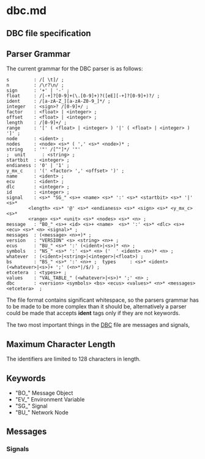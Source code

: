 # dbc.md
## DBC file specification

## Parser Grammar

The current grammar for the DBC parser is as follows:

	s         : /[ \t]/ ; 
	n         : /\r?\n/ ; 
	sign      : '+' | '-' ; 
	float     : /[-+]?[0-9]+(\.[0-9]+)?([eE][-+]?[0-9]+)?/ ; 
	ident     : /[a-zA-Z_][a-zA-Z0-9_]*/ ;
	integer   : <sign>? /[0-9]+/ ; 
	factor    : <float> | <integer> ; 
	offset    : <float> | <integer> ; 
	length    : /[0-9]+/ ; 
	range     : '[' ( <float> | <integer> ) '|' ( <float> | <integer> ) ']' ;
	node      : <ident> ; 
	nodes     : <node> <s>* ( ',' <s>* <node>)* ; 
	string    : '"' /[^"]*/ '"' 
	;  unit      : <string> ; 
	startbit  : <integer> ; 
	endianess : '0' | '1' ; 
	y_mx_c    : '(' <factor> ',' <offset> ')' ; 
	name      : <ident> ; 
	ecu       : <ident> ; 
	dlc       : <integer> ; 
	id        : <integer> ; 
	signal    : <s>* "SG_" <s>+ <name> <s>* ':' <s>* <startbit> <s>* '|' <s>* 
		    <length> <s>* '@' <s>* <endianess> <s>* <sign> <s>* <y_mx_c> <s>* 
		    <range> <s>* <unit> <s>* <nodes> <s>* <n> ; 
	message   : "BO_" <s>+ <id> <s>+ <name>  <s>* ':' <s>* <dlc> <s>+ <ecu> <s>* <n> <signal>* ; 
	messages  : (<message> <n>+)* ; 
	version   : "VERSION" <s> <string> <n>+ ; 
	ecus      : "BU_" <s>* ':' (<ident>|<s>)* <n> ; 
	symbols   : "NS_" <s>* ':' <s>* <n> ('	' <ident> <n>)* <n> ;  whatever  : (<ident>|<string>|<integer>|<float>) ; 
	bs        : "BS_" <s>* ':' <n>+ ;  types     : <s>* <ident> (<whatever>|<s>)+ ';' (<n>*|/$/) ; 
	etcetera  : <types>+ ; 
	values    : "VAL_TABLE_" (<whatever>|<s>)* ';' <n> ; 
	dbc       : <version> <symbols> <bs> <ecus> <values>* <n>* <messages> <etcetera>  ; 

The file format contains significant whitespace, so the parsers grammar has to
be made to be more complex than it should be, alternatively a parser could be
made that accepts **ident** tags only if they are not keywords.

The two most important things in the [DBC][] file are messages and signals, 

## Maximum Character Length

The identifiers are limited to 128 characters in length.

## Keywords

* "BO\_" Message Object
* "EV\_" Environment Variable
* "SG\_" Signal 
* "BU\_" Network Node

## Messages


### Signals


[DBC]: http://vector.com/vi_candb_en.html
 

